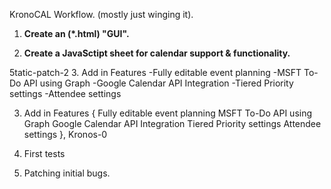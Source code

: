 KronoCAL Workflow. (mostly just winging it).

1. **Create an (*.html) "GUI".**

2. **Create a JavaSctipt sheet for calendar support & functionality.**

<!--ongoing-->
5tatic-patch-2
3. Add in Features 
    -Fully editable event planning <!--This should include 'after-the-fact' edits-->
    -MSFT To-Do API using Graph <!-- Currently ongoing, and will include the outlook Calendar API integration as well -->
    -Google Calendar API Integration <!-- not started -->
    -Tiered Priority settings <!-- not started -->
    -Attendee settings <!-- Function created in 'calendarEvents.js' -->

3. Add in Features {
    Fully editable event planning <!--This should include 'after-the-fact' edits-->
    MSFT To-Do API using Graph <!-- Currently ongoing, and will include the outlook Calendar API integration as well -->
    Google Calendar API Integration <!-- not started -->
    Tiered Priority settings <!-- not started -->
    Attendee settings <!-- Function created in 'calendarEvents.js' -->
},
Kronos-0
    
4. First tests <!-- call all API's to ensure they are working -->

5. Patching initial bugs.  

